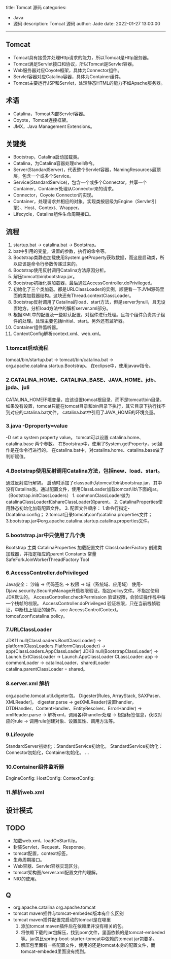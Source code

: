 title: Tomcat 源码
categories:
  - Java
  - 源码
description: Tomcat 源码
author: Jade
date: 2022-01-27 13:00:00
---
  
## Tomcat
- Tomcat具有接受并处理Http请求的能力，所以Tomcat是Http服务器。
- Tomcat满足Servlet接口和协议，所以Tomcat是Servlet容器。
- Web服务器对应Coyote框架，具体为Connector组件。
- Servlet容器对应Catalina容器，具体为Container组件。
- Tomcat主要运行JSP和Servlet，处理静态HTML的能力不如Apache服务器。

## 术语
- Catalina，Tomcat内部Servlet容器。
- Coyote，Tomcat连接框架。
- JMX，Java Management Extensions。

## 关键类
- Bootstrap，Catalina启动加载类。
- Catalina，为Catalina容器处理shell命令。
- Server(StandardServer)，代表整个Servlet容器，NamingResources最顶层，包含一个或多个Service。
- Service(StandardService)，包含一个或多个Connector，共享一个Container，Container处理从Connector来的请求。
- Connector，Coyote Connector的实现。
- Container，处理请求并相应的对象。实现类按层级为Engine（Servlet引擎）、Host、Context、Wrapper。
- Lifecycle，Catalina组件生命周期接口。
  
## 流程
1. startup.bat -> catalina.bat -> Bootstrap。
2. bat中引用的变量，设置的参数，执行的命令等。
3. Bootstrap类静态加载使用System.getProperty获取数据，而这是启动类，所以应该是命令行参数传递过来的。
4. Bootstrap使用反射调用Catalina方法原因分析。
5. 解压tomcat\bin\bootstrap.jar。
6. Bootstrap初始化类加载器，最后通过AccessController.doPrivileged。
7. 初始化了三个类加载。都是URLClassLoader的实例，顺便看一下JVM源码里面的类加载器结构。这块还有Thread.contextClassLoader。
8. Bootstrap反射调用了Catalina的load、start方法，但是server为null，且无设置地方。分析load方法中的解析server.xml部分。
9. 根据XML中的配置及一些默认配置，对组件进行处理。且每个组件负责其子组件的处理。处理主要包括initial、start。另外还有监听器。
10. Container组件监听器。
11. ContextConfig解析context.xml、web.xml。

### 1.tomcat启动流程
   tomcat/bin/startup.bat -> tomcat/bin/catalina.bat -> org.apache.catalina.startup.Bootstrap。
   在eclipse中，使用javaw指令。

### 2.CATALINA_HOME、CATALINA_BASE、JAVA_HOME、jdb、jpda、juli
   CATALINA_HOME环境变量，应该设置tomcat根目录，而不是tomcat\bin目录。如果没有设置，tomcat只能在tomcat目录和bin目录下执行，其它目录下执行找不到对应的catalina.bat文件。
   catalina.bat中引用了JAVA_HOME的环境变量。

### 3.java -Dproperty=value
   -D set a system property value。
   tomcat可以设置 catalina.home、catalina.base 两个参数。
   在Bootstrap中，使用了System.getProperty，set操作是在命令行进行的。
   在catalina.bat中，对catalina.home、catalina.base做了判断赋值。

### 4.Bootstrap使用反射调用Catalina方法，包括new、load、start。
   通过反射进行解耦。
   启动时添加了classpath为tomcat\bin\bootstrap.jar，其中没有Catalina类。通过配置文件，使用ClassLoader加载tomcat\lib\下面的jar。（Bootstrap.initClassLoaders）
    1. commonClassLoader做为catalinaClassLoader和shareClassLoader的parent。
    2. CatalinaProperties使用静态初始化加载配置文件。
    3. 配置文件顺序： 1.命令行指定-Dcatalina.config； 2.tomcat目录tomcat\conf\catalina.properties文件； 3.bootstrap.jar中org.apache.catalina.startup.catalina.properties文件。

### 5.bootstrap.jar中只使用了几个类
   Bootstrap 主类
   CatalinaProperties 加载配置文件
   ClassLoaderFactory 创建类加载器，并指定相应的parent
   Constants 常量
   SafeForkJoinWorkerThreadFactory
   Tool

### 6.AccessController.doPrivileged
   Java安全： 沙箱 -> 代码签名 -> 权限 -> 域（系统域、应用域）
   使用-Djava.security.SecurityManage开启权限验证。指定policy文件。不指定使用JDK默认的。
   AccessController.checkPermission 验证权限，会验证操作栈中每一个栈帧的权限。
   AccessController.doPrivileged 验证权限，只在当前栈帧验证，中断栈上验证的操作。
   acc AccessControlContext。
   tomcat\conf\catalina.policy。

### 7.URLClassLoader
   JDK11
   null(ClassLoaders.BootClassLoader) -> platform(ClassLoaders.PlatformClassLoader) -> app(ClassLoaders.AppClassLoader)
   JDK8
   null(BootstrapClassLoader) -> Launch.ExtClassLoader -> Launch.AppClassLoader
   CLassLoader: app -> commonLoader -> catalinaLoader、sharedLoader   catalina.parentClassLoader = shared。

### 8.server.xml 解析
   org.apache.tomcat.util.digeter包。
   Digester[Rules, ArrayStack, SAXPaser、XMLReader]。
   digester.parse -> getXMLReader(设置handler，DTDHandler、ContentHandler、EntityResolver、ErrorHandler) -> xmlReader.parse -> 解析xml，调用各种handler处理 -> 根据标签信息，获取对应的rule -> 调用rule创建对象、设置属性、调用方法等。

### 9.Lifecycle
StandardServer初始化：StandardService初始化。
StandardService初始化：Connector初始化，Container初始化。
...

### 10.Container组件监听器
EngineConfig:
HostConfig:
ContextConfig:

### 11.解析web.xml

## 设计模式

## TODO
- 加载web.xml，loadOnStartUp。
- 封装Servlet，Request、Response。
- tomcat配置，context标签。
- 生命周期接口。
- Web容器、Servlet容器实现区分。
- tomcat架构图/server.xml配置文件的理解。
- NIO的使用。

## Q
- org.apache.catalina  org.apache.tomcat
- tomcat maven插件与tomcat-embeded版本有什么区别
- tomcat maven插件配置完启动的tomcat是在哪里
    1. 添加tomcat maven插件后在依赖里并没有相关的包。
    2. 将依赖下载的jar包解压，找到pom文件，里面依赖的是tomcat-embeded等。jar包比spring-boot-starter-tomcat中依赖的tomcat jar包要多。
    3. 解压包里面有一些配置文件，使用的还是tomcat本身的配置文件，而tomcat-embeded里面没有找到。
